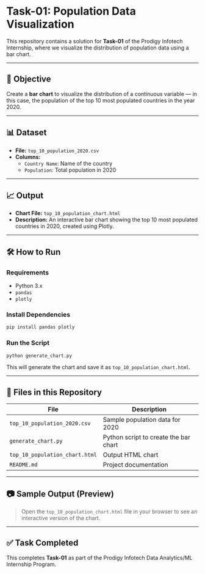 # Task-01: Population Data Visualization

This repository contains a solution for **Task-01** of the Prodigy Infotech Internship, where we visualize the distribution of population data using a bar chart.

---

## 📌 Objective

Create a **bar chart** to visualize the distribution of a continuous variable — in this case, the population of the top 10 most populated countries in the year 2020.

---

## 📊 Dataset

- **File:** `top_10_population_2020.csv`
- **Columns:**
  - `Country Name`: Name of the country
  - `Population`: Total population in 2020

---

## 📈 Output

- **Chart File:** `top_10_population_chart.html`
- **Description:** An interactive bar chart showing the top 10 most populated countries in 2020, created using Plotly.

---

## 🛠️ How to Run

### Requirements
- Python 3.x
- `pandas`
- `plotly`

### Install Dependencies
```bash
pip install pandas plotly
```

### Run the Script
```bash
python generate_chart.py
```

This will generate the chart and save it as `top_10_population_chart.html`.

---

## 📁 Files in this Repository

| File | Description |
|------|-------------|
| `top_10_population_2020.csv` | Sample population data for 2020 |
| `generate_chart.py`         | Python script to create the bar chart |
| `top_10_population_chart.html` | Output HTML chart |
| `README.md`                 | Project documentation |

---

## 📷 Sample Output (Preview)

> Open the `top_10_population_chart.html` file in your browser to see an interactive version of the chart.

---

## ✅ Task Completed

This completes **Task-01** as part of the Prodigy Infotech Data Analytics/ML Internship Program.
